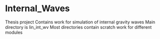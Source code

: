 Internal_Waves
==============

Thesis project
    Contains work for simulation of internal gravity waves
      Main directory is lin_int_wv
      Most directories contain scratch work for different modules
        
